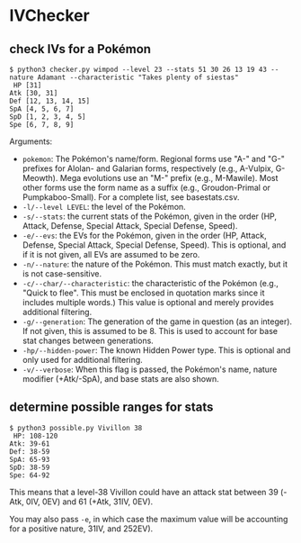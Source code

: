 # IVChecker


## check IVs for a Pokémon
```
$ python3 checker.py wimpod --level 23 --stats 51 30 26 13 19 43 --nature Adamant --characteristic "Takes plenty of siestas"
 HP [31]
Atk [30, 31]
Def [12, 13, 14, 15]
SpA [4, 5, 6, 7]
SpD [1, 2, 3, 4, 5]
Spe [6, 7, 8, 9]
```

Arguments:
- `pokemon`: The Pokémon's name/form. Regional forms use "A-" and "G-" prefixes for Alolan- and Galarian forms, respectively (e.g., A-Vulpix, G-Meowth). Mega evolutions use an "M-" prefix (e.g., M-Mawile). Most other forms use the form name as a suffix (e.g., Groudon-Primal or Pumpkaboo-Small). For a complete list, see basestats.csv.
- `-l/--level LEVEL`: the level of the Pokémon.
- `-s/--stats`: the current stats of the Pokémon, given in the order (HP, Attack, Defense, Special Attack, Special Defense, Speed).
- `-e/--evs`: the EVs for the Pokémon, given in the order (HP, Attack, Defense, Special Attack, Special Defense, Speed). This is optional, and if it is not given, all EVs are assumed to be zero.
- `-n/--nature`: the nature of the Pokémon. This must match exactly, but it is not case-sensitive.
- `-c/--char/--characteristic`: the characteristic of the Pokémon (e.g., "Quick to flee". This must be enclosed in quotation marks since it includes multiple words.) This value is optional and merely provides additional filtering.
- `-g/--generation`: The generation of the game in question (as an integer). If not given, this is assumed to be 8. This is used to account for base stat changes between generations.
- `-hp/--hidden-power`: The known Hidden Power type. This is optional and only used for additional filtering.
- `-v/--verbose`: When this flag is passed, the Pokémon's name, nature modifier (+Atk/-SpA), and base stats are also shown.

## determine possible ranges for stats

```
$ python3 possible.py Vivillon 38
 HP: 108-120
Atk: 39-61
Def: 38-59
SpA: 65-93
SpD: 38-59
Spe: 64-92
```

This means that a level-38 Vivillon could have an attack stat between 39 (-Atk, 0IV, 0EV) and 61 (+Atk, 31IV, 0EV).

You may also pass `-e`, in which case the maximum value will be accounting for a positive nature, 31IV, and 252EV).